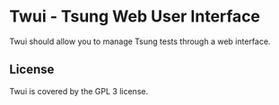 Twui - Tsung Web User Interface
===============================

Twui should allow you to manage Tsung tests through a web interface.

License
-------

Twui is covered by the GPL 3 license.

